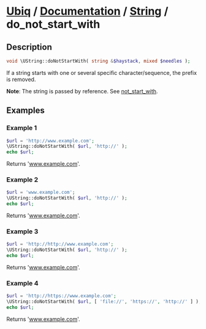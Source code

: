 [Ubiq](https://github.com/Pixel418/Ubiq#readme) / [Documentation](../index.md#readme) / [String](../index.md#string) / do_not_start_with
======


Description
-------- 

```php
void \UString::doNotStartWith( string &$haystack, mixed $needles );
```

If a string starts with one or several specific character/sequence, the prefix is removed.

**Note**: The string is passed by reference. See [not_start_with](./not_start_with.md#readme).



Examples
--------

### Example 1

```php
$url = 'http://www.example.com';
\UString::doNotStartWith( $url, 'http://' );
echo $url;
```
Returns 'www.example.com'.

### Example 2

```php
$url = 'www.example.com';
\UString::doNotStartWith( $url, 'http://' );
echo $url;
```
Returns 'www.example.com'.

### Example 3

```php
$url = 'http://http://www.example.com';
\UString::doNotStartWith( $url, 'http://' );
echo $url;
```
Returns 'www.example.com'.

### Example 4

```php
$url = 'http://https://www.example.com';
\UString::doNotStartWith( $url, [ 'file://', 'https://', 'http://' ] );
echo $url;
```
Returns 'www.example.com'.
